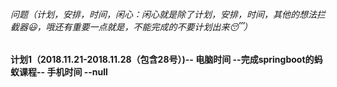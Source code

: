 ###### 问题（计划，安排，时间，闲心：闲心就是除了计划，安排，时间，其他的想法拦截器:smiley:，哦还有重要一点就是，不能完成的不要计划出来:sleeping:）
 #### 计划1（2018.11.21-2018.11.28（包含28号）)-- 电脑时间 --完成springboot的蚂蚁课程-- 手机时间 --null
